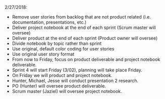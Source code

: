 2/27/2018:
- Remove user stories from backlog that are not product related (i.e. documentation, presentations, etc.)
- Deliver project notebook at the end of each sprint (Scrum master will oversee)
- Deliver product at the end of each sprint (Product owner will oversee)
- Divide notebook by topic rather than sprint
- Use original, default color coding for user stories
- Use original user story format
- From now to Friday, focus on product deliverable and project notebook deliverable.
- Sprint 4 will start Friday (3/02), planning will take place Friday.
- On Friday we will product and project notebook.
- Hunter, Michael, Jesse will conduct presentation 2 research.
- PO (Hunter) will oversee product deliverable.
- Scrum master (Jaziel) will oversee project notebook.